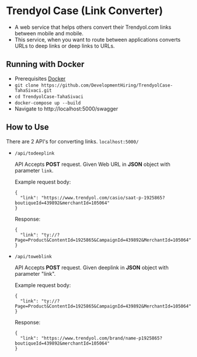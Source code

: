 
# Trendyol Case (Link Converter)
- A web service that helps others convert their Trendyol.com links between mobile and mobile.
- This service, when you want to route between applications converts URLs to deep links or deep links to URLs.

## Running with Docker
- Prerequisites [Docker](https://www.docker.com/)
- `git clone https://github.com/DevelopmentHiring/TrendyolCase-TahaSivaci.git`
- `cd TrendyolCase-TahaSivaci`
- `docker-compose up --build`
- Navigate to http://localhost:5000/swagger

## How to Use

  There are 2 API's for converting links. `localhost:5000/`

* `/api/todeeplink`

   API Accepts <strong>POST</strong> request. Given Web URL in <strong>JSON</strong> object with parameter `link`.

   Example request body:  
    ```
    {
      "link": "https://www.trendyol.com/casio/saat-p-1925865?boutiqueId=439892&merchantId=105064"
    }
    ```

   Response:
    ```
    {
      "link": "ty://?Page=Product&ContentId=1925865&CampaignId=439892&MerchantId=105064"
    }
    ```


* `/api/toweblink`

   API Accepts <strong>POST</strong> request. Given deeplink in <strong>JSON</strong> object with parameter "link".

   Example request body:
    ```
    {
      "link": "ty://?Page=Product&ContentId=1925865&CampaignId=439892&MerchantId=105064"
    }
    ```
   Response:
    ```
    {
      "link": "https://www.trendyol.com/brand/name-p1925865?boutiqueId=439892&merchantId=105064"
    }
    ```
